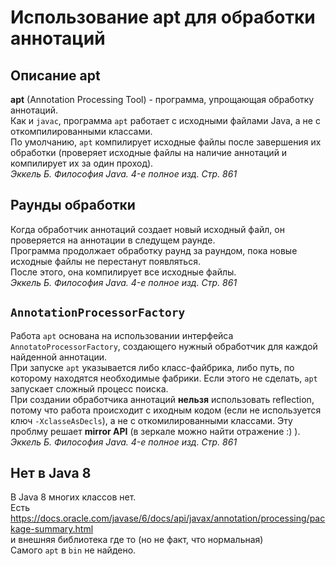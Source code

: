 # Использование apt для обработки аннотаций
## Описание apt
**apt** (Annotation Processing Tool) - программа, упрощающая обработку аннотаций.<br/>
Как и `javac`, программа `apt` работает с исходными файлами Java, а не с откомпилированными классами.<br/>
По умолчанию, `apt` компилирует исходные файлы после завершения их обработки (проверяет исходные файлы на наличие аннотаций и компилирует их за один проход).<br/>
_Эккель Б. Философия Java. 4-е полное изд. Стр. 861_

## Раунды обработки
Когда обработчик аннотаций создает новый исходный файл, он проверяется на аннотации в следущем раунде.<br/>
Программа продолжает обработку раунд за раундом, пока новые исходные файлы не перестанут появляться.<br/>
После этого, она компилирует все исходные файлы.<br/>
_Эккель Б. Философия Java. 4-е полное изд. Стр. 861_

## `AnnotationProcessorFactory`
Работа `apt` основана на использовании интерфейса `AnnotatoProcessorFactory`, создающего нужный обработчик для каждой найденной аннотации.<br/>
При запуске `apt` указывается либо класс-файбрика, либо путь, по которому находятся необходимые фабрики. Если этого не сделать, `apt` запускает сложный процесс поиска.<br/>
При создании обработчика аннотаций **нельзя** использовать reflection, потому что работа происходит с иходным кодом (если не используется ключ `-XclasseAsDecls`), а не с откомилированными классами. Эту проблму решает **mirror API** (в зеркале можно найти отражение :) ).<br/>
_Эккель Б. Философия Java. 4-е полное изд. Стр. 861_

## Нет в Java 8
В Java 8 многих классов нет.<br/>
Есть https://docs.oracle.com/javase/6/docs/api/javax/annotation/processing/package-summary.html<br/>
и внешняя библиотека где то (но не факт, что нормальная)<br/>
Самого `apt` в `bin` не найдено.